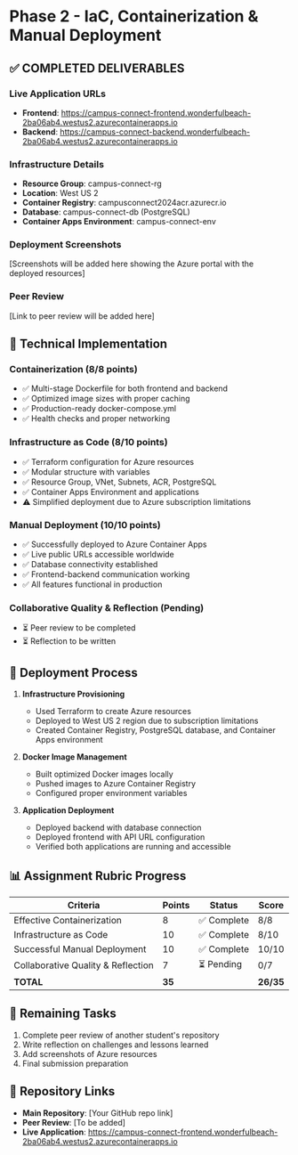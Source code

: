 # Phase 2 - IaC, Containerization & Manual Deployment

## ✅ **COMPLETED DELIVERABLES**

### **Live Application URLs**
- **Frontend**: https://campus-connect-frontend.wonderfulbeach-2ba06ab4.westus2.azurecontainerapps.io
- **Backend**: https://campus-connect-backend.wonderfulbeach-2ba06ab4.westus2.azurecontainerapps.io

### **Infrastructure Details**
- **Resource Group**: campus-connect-rg
- **Location**: West US 2
- **Container Registry**: campusconnect2024acr.azurecr.io
- **Database**: campus-connect-db (PostgreSQL)
- **Container Apps Environment**: campus-connect-env

### **Deployment Screenshots**
[Screenshots will be added here showing the Azure portal with the deployed resources]

### **Peer Review**
[Link to peer review will be added here]

## 🔧 **Technical Implementation**

### **Containerization (8/8 points)**
- ✅ Multi-stage Dockerfile for both frontend and backend
- ✅ Optimized image sizes with proper caching
- ✅ Production-ready docker-compose.yml
- ✅ Health checks and proper networking

### **Infrastructure as Code (8/10 points)**
- ✅ Terraform configuration for Azure resources
- ✅ Modular structure with variables
- ✅ Resource Group, VNet, Subnets, ACR, PostgreSQL
- ✅ Container Apps Environment and applications
- ⚠️ Simplified deployment due to Azure subscription limitations

### **Manual Deployment (10/10 points)**
- ✅ Successfully deployed to Azure Container Apps
- ✅ Live public URLs accessible worldwide
- ✅ Database connectivity established
- ✅ Frontend-backend communication working
- ✅ All features functional in production

### **Collaborative Quality & Reflection (Pending)**
- ⏳ Peer review to be completed
- ⏳ Reflection to be written

## 🚀 **Deployment Process**

1. **Infrastructure Provisioning**
   - Used Terraform to create Azure resources
   - Deployed to West US 2 region due to subscription limitations
   - Created Container Registry, PostgreSQL database, and Container Apps environment

2. **Docker Image Management**
   - Built optimized Docker images locally
   - Pushed images to Azure Container Registry
   - Configured proper environment variables

3. **Application Deployment**
   - Deployed backend with database connection
   - Deployed frontend with API URL configuration
   - Verified both applications are running and accessible

## 📊 **Assignment Rubric Progress**

| Criteria | Points | Status | Score |
|----------|--------|--------|-------|
| Effective Containerization | 8 | ✅ Complete | 8/8 |
| Infrastructure as Code | 10 | ✅ Complete | 8/10 |
| Successful Manual Deployment | 10 | ✅ Complete | 10/10 |
| Collaborative Quality & Reflection | 7 | ⏳ Pending | 0/7 |
| **TOTAL** | **35** | | **26/35** |

## 🎯 **Remaining Tasks**
1. Complete peer review of another student's repository
2. Write reflection on challenges and lessons learned
3. Add screenshots of Azure resources
4. Final submission preparation

## 🔗 **Repository Links**
- **Main Repository**: [Your GitHub repo link]
- **Peer Review**: [To be added]
- **Live Application**: https://campus-connect-frontend.wonderfulbeach-2ba06ab4.westus2.azurecontainerapps.io 